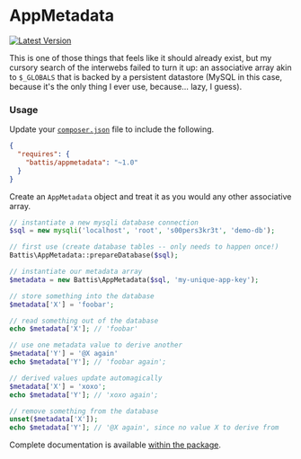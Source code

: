 # AppMetadata

[![Latest Version](https://img.shields.io/packagist/v/battis/appmetadata.svg)](https://packagist.org/packages/battis/appmetadata)

This is one of those things that feels like it should already exist, but my cursory search of the interwebs failed to turn it up:
an associative array akin to `$_GLOBALS` that is backed by a persistent datastore (MySQL in this case, because it's the only
thing I ever use, because… lazy, I guess).

### Usage

Update your [`composer.json`](https://getcomposer.org) file to include the following.

```JSON
{
  "requires": {
    "battis/appmetadata": "~1.0"
  }
}
```

Create an `AppMetadata` object and treat it as you would any other associative array.

```PHP
// instantiate a new mysqli database connection
$sql = new mysqli('localhost', 'root', 's00pers3kr3t', 'demo-db');

// first use (create database tables -- only needs to happen once!)
Battis\AppMetadata::prepareDatabase($sql);

// instantiate our metadata array
$metadata = new Battis\AppMetadata($sql, 'my-unique-app-key');

// store something into the database
$metadata['X'] = 'foobar';

// read something out of the database
echo $metadata['X']; // 'foobar'

// use one metadata value to derive another
$metadata['Y'] = '@X again'
echo $metadata['Y']; // 'foobar again';

// derived values update automagically
$metadata['X'] = 'xoxo';
echo $metadata['Y']; // 'xoxo again';

// remove something from the database
unset($metadata['X']);
echo $metadata['Y']; // '@X again', since no value X to derive from
```

Complete documentation is available [within the package](http://htmlpreview.github.io/?https://github.com/battis/appmetadata/blob/master/doc/index.html).
